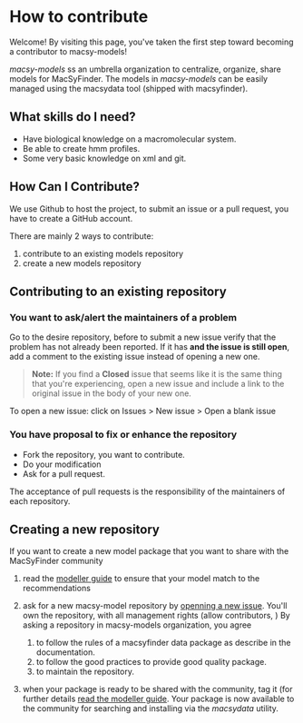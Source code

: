 # How to contribute

Welcome! By visiting this page, 
you've taken the first step toward becoming a contributor to macsy-models!

*macsy-models* ss an umbrella organization to centralize, organize, share models for MacSyFinder. 
The models in *macsy-models* can be easily managed using the macsydata tool (shipped with macsyfinder).

## What skills do I need?

* Have biological knowledge on a macromolecular system.
* Be able to create hmm profiles.
* Some very basic knowledge on xml and git.


## How Can I Contribute?

We use Github to host the project, to submit an issue or a pull request,
you have to create a GitHub account.

There are mainly 2 ways to contribute:

1. contribute to an existing models repository
2. create a new models repository

## Contributing to an existing repository

### You want to ask/alert the maintainers of a problem

Go to the desire repository,
before to submit a new issue verify that the problem has not already been reported. 
If it has **and the issue is still open**, add a comment to the existing issue instead of opening a new one.

> **Note:**
> If you find a **Closed** issue that seems like it is the same thing that you're experiencing, 
> open a new issue and include a link to the original issue in the body of your new one.

To open a new issue: click on Issues > New issue > Open a blank issue

### You have proposal to fix or enhance the repository

* Fork the repository, you want to contribute.
* Do your modification
* Ask for a pull request.

The acceptance of pull requests is the responsibility of the maintainers of each repository.

## Creating a new repository

If you want to create a new model package that you want to share with the MacSyFinder community

1. read the [modeller guide](https://macsyfinder.readthedocs.io/en/latest/modeler_guide/index.html) 
   to ensure that your model match to the recommendations 
2. ask for a new macsy-model repository by 
   [openning a new issue](https://github.com/macsy-models/.github/issues/new?assignees=bneron%2C+saphia&labels=ask+for+new+repository&template=ask-for-new-repos.md&title=%5BNew+Repos%5D).
   You'll own the repository, with all management rights (allow contributors, )
   By asking a repository in macsy-models organization, you agree 
   
   1. to follow the rules of a macsyfinder data package as describe in the documentation.
   2. to follow the good practices to provide good quality package.
   3. to maintain the repository.

3. when your package is ready to be shared with the community, 
   tag it (for further details [read the modeller guide](https://macsyfinder.readthedocs.io/en/latest/modeler_guide/publish_package.html).
   Your package is now available to the community for searching and installing via the *macsydata* utility. 
